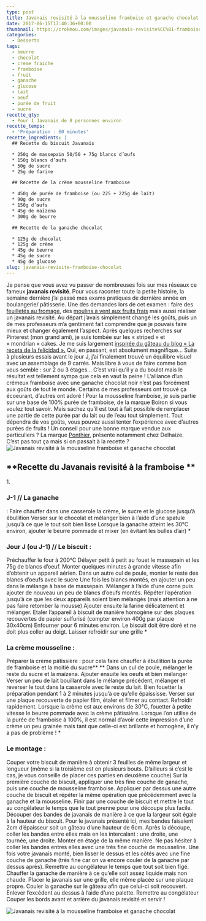 ```yaml
---
type: post
title: Javanais revisité à la mousseline framboise et ganache chocolat
date: 2017-06-15T17:40:36+00:00
thumbnail: https://crokmou.com/images/javanais-revisite%CC%81-framboise-chocolat-crokmou-blog-cuisine-voyage-belgique-1.jpg
categories:
  - Desserts
tags:
  - beurre
  - chocolat
  - creme fraiche
  - framboise
  - fruit
  - ganache
  - glucose
  - lait
  - oeuf
  - purée de fruit
  - sucre
recette_qty:
  - Pour 1 Javanais de 8 personnes environ
recette_temps:
  - 'Préparation : 60 minutes'
recette_ingredients: |
  ## Recette du biscuit Javanais

  * 250g de massepain 50/50 + 75g blancs d’œufs
  * 150g blancs d’œufs
  * 50g de sucre
  * 25g de farine

  ## Recette de la crème mousseline framboise

  * 450g de purée de framboise (ou 225 + 225g de lait)
  * 90g de sucre
  * 150g d’œufs
  * 45g de maïzena
  * 300g de beurre

  ## Recette de la ganache chocolat

  * 125g de chocolat
  * 125g de crème
  * 45g de beurre
  * 45g de sucre
  * 45g de glucose
slug: javanais-revisite-framboise-chocolat
---
```


Je pense que vous avez vu passer de nombreuses fois sur mes réseaux ce fameux **javanais revisité**. Pour vous raconter toute la petite histoire, la semaine dernière j’ai passé mes exams pratiques de dernière année en boulangerie/ pâtisserie. Une des demandes lors de cet examen : faire des [feuilletés au fromage](http://www.crokmou.com/2017/03/feuilletes-a-la-tomate-sechee-et-parmesan), des [moulins à vent aux fruits frais](http://www.crokmou.com/2017/05/moulins-a-vent-aux-fruits-frais) mais aussi réaliser un javanais revisité. Au départ j’avais simplement changé les goûts, puis un de mes professeurs m’a gentiment fait comprendre que je pouvais faire mieux et changer également l’aspect. Après quelques recherches sur Pinterest (mon grand ami), je suis tombée sur les « striped » et « mondrian » cakes. Je me suis largement [inspirée du gâteau du blog « La receta de la felicidad ».](http://www.larecetadelafelicidad.com/2016/02/mondrian-cake-pastel-rayado.html) Qui, en passant, est absolument magnifique… Suite à plusieurs essais avant le jour J, j’ai finalement trouvé un équilibre visuel avec un assemblage de 9 carrés. Mais libre à vous de faire comme bon vous semble : sur 2 ou 3 étages… C’est vrai qu’il y a du boulot mais le résultat est tellement sympa que cela en vaut la peine ! L’alliance d’un crémeux framboise avec une ganache chocolat noir n’est pas forcément aux goûts de tout le monde. Certains de mes professeurs ont trouvé ça écoeurant, d’autres ont adoré ! Pour la mousseline framboise, je suis partie sur une base de 100% purée de framboise, de la marque Boiron si vous voulez tout savoir. Mais sachez qu’il est tout à fait possible de remplacer une partie de cette purée par du lait ou de l’eau tout simplement. Tout dépendra de vos goûts, vous pouvez aussi tenter l’expérience avec d’autres purées de fruits ! Un conseil pour une bonne marque vendue aux particuliers ? La marque [Ponthier](http://www.ponthier.net), présente notamment chez Delhaize.   C’est pas tout ça mais si on passait à la recette ?   ![Javanais revisité à la mousseline framboise et ganache chocolat](https://crokmou.com/images/javanais-revisite%CC%81-framboise-chocolat-crokmou-blog-cuisine-voyage-belgique-2.jpg "Javanais revisité à la mousseline framboise et ganache chocolat")

## **Recette du Javanais revisité à la framboise **

1\.

### J-1 // La ganache

: Faire chauffer dans une casserole la crème, le sucre et le glucose jusqu’à ébullition Verser sur le chocolat et mélanger bien à l’aide d’une spatule jusqu’à ce que le tout soit bien lisse Lorsque la ganache atteint les 30°C environ, ajouter le beurre pommade et mixer (en évitant les bulles d’air) *

### Jour J (ou J-1) // Le biscuit :

Préchauffer le four à 200°C Délayer petit à petit au fouet le massepain et les 75g de blancs d’oeuf. Monter quelques minutes à grande vitesse afin d’obtenir un appareil aérien. Dans un autre cul de poule, monter le reste des blancs d’oeufs avec le sucre Une fois les blancs montés, en ajouter un peu dans le mélange à base de massepain. Mélanger à l’aide d’une corne puis ajouter de nouveau un peu de blancs d’oeufs montés. Répéter l’opération jusqu’à ce que les deux appareils soient bien mélangés (mais attention à ne pas faire retomber la mousse) Ajouter ensuite la farine délicatement et mélanger. Etaler l’appareil à biscuit de manière homogène sur des plaques recouvertes de papier sulfurisé (compter environ 400g par plaque 30x40cm) Enfourner pour 6 minutes environ. Le biscuit doit être doré et ne doit plus coller au doigt. Laisser refroidir sur une grille *

### La crème mousseline :

Préparer la crème pâtissière : pour cela faire chauffer à ébullition la purée de framboise et la moitié du sucre** ** Dans un cul de poule, mélanger le reste du sucre et la maïzena. Ajouter ensuite les oeufs et bien mélanger Verser un peu de lait bouillant dans le mélange précédent, mélanger et reverser le tout dans la casserole avec le reste du lait. Bien fouetter la préparation pendant 1 à 2 minutes jusqu’à ce qu’elle épaississe. Verser sur une plaque recouverte de papier film, étaler et filmer au contact. Refroidir rapidement. Lorsque la crème est aux environs de 30°C, fouetter à petite vitesse le beurre pommade avec la crème pâtissière. Lorsque l’on utilise de la purée de framboise à 100%, il est normal d’avoir cette impression d’une crème un peu grainée mais tant que celle-ci est brillante et homogène, il n’y a pas de problème ! *

### Le montage :

Couper votre biscuit de manière à obtenir 3 feuilles de même largeur et longueur (même si la troisième est en plusieurs bouts. D’ailleurs si c’est le cas, je vous conseille de placer ces parties en deuxième couche) Sur la première couche de biscuit, appliquer une très fine couche de ganache, puis une couche de mousseline framboise. Appliquer par dessus une autre couche de biscuit et répéter la même opération que précédemment avec la ganache et la mousseline. Finir par une couche de biscuit et mettre le tout au congélateur le temps que le tout prenne pour une découpe plus facile. Découper des bandes de javanais de manière à ce que la largeur soit égale à la hauteur du biscuit. Pour le javanais présenté ici, mes bandes faisaient 2cm d’épaisseur soit un gâteau d’une hauteur de 6cm. Après la découpe, coller les bandes entre elles mais en les intercalant : une droite, une tournée, une droite. Monter en étage de la même manière. Ne pas hésiter à coller les bandes entres elles avec une très fine couche de mousseline. Une fois votre javanais monté, bien lisser le dessus et les côtés avec une fine couche de ganache (très fine car on va encore couler de la ganache par dessus après). Remettre au congélateur le temps que tout soit bien figé. Chauffer la ganache de manière à ce qu’elle soit assez liquide mais non chaude. Placer le javanais sur une grille, elle même placée sur une plaque propre. Couler la ganache sur le gâteau afin que celui-ci soit recouvert. Enlever l’excédent au dessus à l’aide d’une palette. Remettre au congélateur Couper les bords avant et arrière du javanais revisité et servir !  

![Javanais revisité à la mousseline framboise et ganache chocolat](https://crokmou.com/images/javanais-revisite%CC%81-framboise-chocolat-crokmou-blog-cuisine-voyage-belgique-pinterest.jpg "Javanais revisité à la mousseline framboise et ganache chocolat")